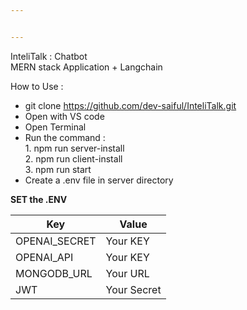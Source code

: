 ```yaml
---


---
```


<p>InteliTalk : Chatbot<br>
MERN stack Application + Langchain</p>
<p>How to Use :</p>
<ul>
<li>git clone <a href="https://github.com/dev-saiful/InteliTalk.git">https://github.com/dev-saiful/InteliTalk.git</a></li>
<li>Open with VS code</li>
<li>Open Terminal</li>
<li>Run the command :<br>
1. npm run server-install<br>
2. npm run client-install<br>
3. npm run start</li>
<li>Create a .env file in server directory</li>
</ul>
<p><strong>SET the .ENV</strong></p>

<table>
<thead>
<tr>
<th>Key</th>
<th>Value</th>
</tr>
</thead>
<tbody>
<tr>
<td>OPENAI_SECRET</td>
<td>Your KEY</td>
</tr>
<tr>
<td>OPENAI_API</td>
<td>Your KEY</td>
</tr>
<tr>
<td>MONGODB_URL</td>
<td>Your URL</td>
</tr>
<tr>
<td>JWT</td>
<td>Your Secret</td>
</tr>
</tbody>
</table>
